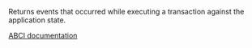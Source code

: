 Returns events that occurred while executing a transaction against the
application state.

[ABCI documentation](https://docs.cometbft.com/master/spec/abci/abci.html#delivertx)